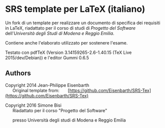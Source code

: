 # SRS template per LaTeX (italiano)
Un fork di un template per realizzare un documento di specifica dei requisiti
in LaTeX, riadattato per il corso di studi di _Progetto del Software_
dell'_Università degli Studi di Modena e Reggio Emilia_.

Contiene anche l'elaborato utilizzato per sostenere l'esame.

Testato con pdfTeX (Version 3.14159265-2.6-1.40.15 (TeX Live 2015/dev/Debian)) e l'editor Gummi 0.6.5

Authors
-------
Copyright 2014 Jean-Philippe Eisenbarth
<br />
&nbsp;&nbsp;&nbsp;&nbsp;&nbsp;&nbsp;Original template from:
&nbsp;&nbsp;&nbsp;&nbsp;&nbsp;&nbsp;[https://github.com/Eisenbarth/SRS-Tex](https://github.com/Eisenbarth/SRS-Tex)

Copyright 2016 Simone Bisi
<br />
&nbsp;&nbsp;&nbsp;&nbsp;&nbsp;&nbsp;Riadattato per il corso "Progetto del Software"

&nbsp;&nbsp;&nbsp;&nbsp;&nbsp;&nbsp;presso Università degli studi di Modena e Reggio Emilia

